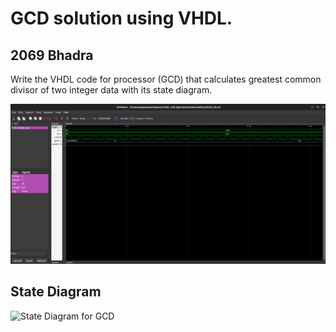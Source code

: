 
<h1>GCD solution using VHDL.</h1>
<h2>2069 Bhadra</h2>
<p>Write the VHDL code for processor (GCD) that calculates greatest common divisor of two integer data with its state diagram.</p>
<img src="./GCD.png" alt="GCD for two numbers." />
<h2>State Diagram</h2>
<img src="./../stateDiagram/gcdState.png" alt="State Diagram for GCD" />

